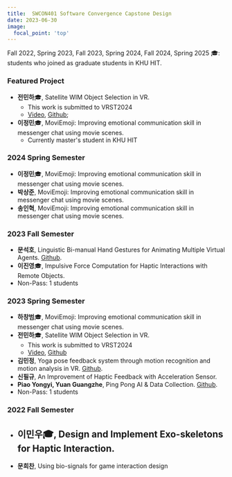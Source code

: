 ```yaml
---
title:  SWCON401 Software Convergence Capstone Design
date: 2023-06-30
image:
  focal_point: 'top'
---
```

Fall 2022, Spring 2023, Fall 2023, Spring 2024, Fall 2024, Spring 2025
🎓: students who joined as graduate students in KHU HIT.
<!--more-->
### Featured Project
- **전민하**🎓, Satellite WIM Object Selection in VR.
  - This work is submitted to VRST2024
  - [Video](), [Github]();  
- **이정민**🎓, MoviEmoji: Improving emotional communication skill in messenger chat using movie scenes.
  - Currently master's student in KHU HIT


### 2024 Spring Semester
- **이정민**🎓, MoviEmoji: Improving emotional communication skill in messenger chat using movie scenes.
- **박상준**, MoviEmoji: Improving emotional communication skill in messenger chat using movie scenes.
- **송인혁**, MoviEmoji: Improving emotional communication skill in messenger chat using movie scenes.
  


### 2023 Fall Semester
- **문석호**, Linguistic Bi-manual Hand Gestures for Animating Multiple Virtual Agents. [Github](https://github.com/khumsh/23-2-SW-Capstone-Design).
- **이진영**🎓, Impulsive Force Computation for Haptic Interactions with Remote Objects.
- Non-Pass: 1 students

### 2023 Spring Semester
- **하창범**🎓, MoviEmoji: Improving emotional communication skill in messenger chat using movie scenes.
- **전민하**🎓, Satellite WIM Object Selection in VR.
  - This work is submitted to VRST2024
  - [Video](), [Github]()
- **김민정**, Yoga pose feedback system through motion recognition and motion analysis in VR. [Github](https://github.com/mmindoong/-2023-1-FitnessVRUnity).
- **신필규**, An Improvement of Haptic Feedback with Acceleration Sensor. 
- **Piao Yongyi, Yuan Guangzhe**, Ping Pong AI & Data Collection. [Github](https://github.com/PIAOYONGYI2019102072/2023-1SWCD).
- Non-Pass: 1 students

### 2022 Fall Semester
- **이민우**🎓, Design and Implement Exo-skeletons for Haptic Interaction.
  - 
- **문희찬**, Using bio-signals for game interaction design 